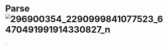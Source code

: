 # Parse![296900354_2290999841077523_6470491991914330827_n](https://user-images.githubusercontent.com/87203322/182943967-6ef1a73e-12e2-450c-a223-67c07c531d28.png)
.
